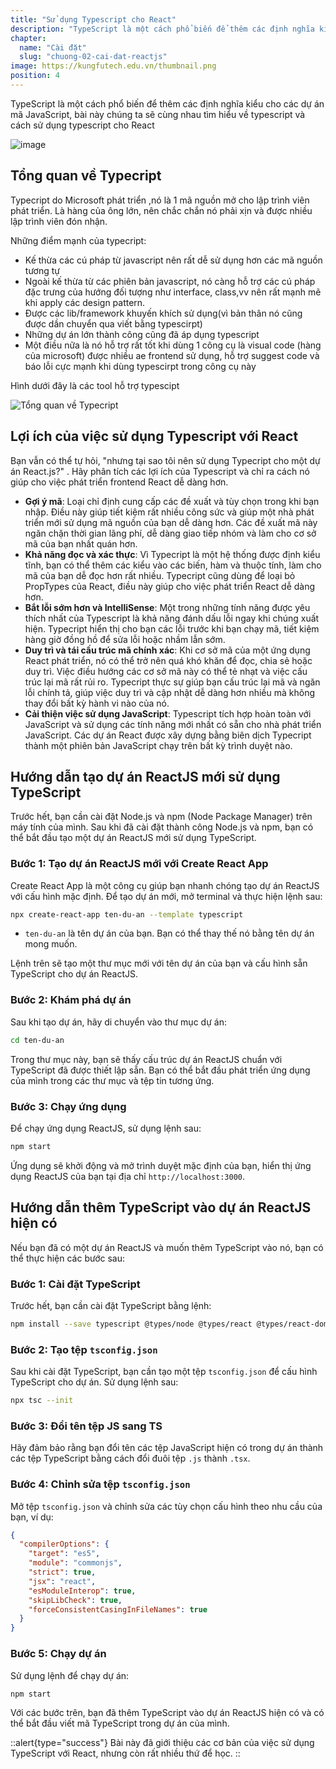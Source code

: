```yaml
---
title: "Sử dụng Typescript cho React"
description: "TypeScript là một cách phổ biến để thêm các định nghĩa kiểu cho các dự án mã JavaScript, bài này chúng ta sẽ cùng nhau tìm hiểu về typescript và cách sử dụng typescript cho React"
chapter:
  name: "Cài đặt"
  slug: "chuong-02-cai-dat-reactjs"
image: https://kungfutech.edu.vn/thumbnail.png
position: 4
---
```


TypeScript là một cách phổ biến để thêm các định nghĩa kiểu cho các dự án mã JavaScript, bài này chúng ta sẽ cùng nhau tìm hiểu về typescript và cách sử dụng typescript cho React

![image](https://github.com/techmely/hoc-lap-trinh/assets/29374426/8e060b96-bfb5-4b70-867d-3f48292458ab)


## Tổng quan về Typecript

Typecript do Microsoft phát triển ,nó là 1 mã nguồn mở cho lập trình viên phát triển. Là hàng của ông lớn, nên chắc chắn nó phải xịn và được nhiều lập trình viên đón nhận.

Những điểm mạnh của typecript:

- Kế thừa các cú pháp từ javascript nên rất dễ sử dụng hơn các mã nguồn tương tự
- Ngoài kế thừa từ các phiên bản javascript, nó càng hỗ trợ các cú pháp đặc trưng của hướng đối tượng như interface, class,vv nên rất mạnh mẽ khi apply các design pattern.
- Được các lib/framework khuyến khích sử dụng(vì bản thân nó cũng được dần chuyển qua viết bằng typescirpt)
- Những dự án lớn thành công cũng đã áp dụng typescript
- Một điều nữa là nó hỗ trợ rất tốt khi dùng 1 công cụ là visual code (hàng của microsoft) được nhiều ae frontend sử dụng, hỗ trợ suggest code và báo lỗi cực mạnh khi dùng typescirpt trong công cụ này

Hình dưới đây là các tool hỗ trợ typescipt

![Tổng quan về Typecript](https://github.com/techmely/hoc-lap-trinh/assets/29374426/d80b55af-e450-47b5-9460-dde2efe89be2)

## Lợi ích của việc sử dụng Typescript với React

Bạn vẫn có thể tự hỏi, "nhưng tại sao tôi nên sử dụng Typecript cho một dự án React.js?" . Hãy phân tích các lợi ích của Typescript và chỉ ra cách nó giúp cho việc phát triển frontend React dễ dàng hơn.

- **Gợi ý mã**: Loại chỉ định cung cấp các đề xuất và tùy chọn trong khi bạn nhập. Điều này giúp tiết kiệm rất nhiều công sức và giúp một nhà phát triển mới sử dụng mã nguồn của bạn dễ dàng hơn. Các đề xuất mã này ngăn chặn thời gian lãng phí, dễ dàng giao tiếp nhóm và làm cho cơ sở mã của bạn nhất quán hơn.
- **Khả năng đọc và xác thực**: Vì Typecript là một hệ thống được định kiểu tĩnh, bạn có thể thêm các kiểu vào các biến, hàm và thuộc tính, làm cho mã của bạn dễ đọc hơn rất nhiều. Typecript cũng dùng để loại bỏ PropTypes của React, điều này giúp cho việc phát triển React dễ dàng hơn.
- **Bắt lỗi sớm hơn và IntelliSense**: Một trong những tính năng được yêu thích nhất của Typescript là khả năng đánh dấu lỗi ngay khi chúng xuất hiện. Typecript hiển thị cho bạn các lỗi trước khi bạn chạy mã, tiết kiệm hàng giờ đồng hồ để sửa lỗi hoặc nhầm lẫn sớm.
- **Duy trì và tái cấu trúc mã chính xác**: Khi cơ sở mã của một ứng dụng React phát triển, nó có thể trở nên quá khó khăn để đọc, chia sẻ hoặc duy trì. Việc điều hướng các cơ sở mã này có thể tẻ nhạt và việc cấu trúc lại mã rất rủi ro. Typecript thực sự giúp bạn cấu trúc lại mã và ngăn lỗi chính tả, giúp việc duy trì và cập nhật dễ dàng hơn nhiều mà không thay đổi bất kỳ hành vi nào của nó.
- **Cải thiện việc sử dụng JavaScript**: Typescript tích hợp hoàn toàn với JavaScript và sử dụng các tính năng mới nhất có sẵn cho nhà phát triển JavaScript. Các dự án React được xây dựng bằng biên dịch Typecript thành một phiên bản JavaScript chạy trên bất kỳ trình duyệt nào.

## Hướng dẫn tạo dự án ReactJS mới sử dụng TypeScript

Trước hết, bạn cần cài đặt Node.js và npm (Node Package Manager) trên máy tính của mình. Sau khi đã cài đặt thành công Node.js và npm, bạn có thể bắt đầu tạo một dự án ReactJS mới sử dụng TypeScript.

### Bước 1: Tạo dự án ReactJS mới với Create React App

Create React App là một công cụ giúp bạn nhanh chóng tạo dự án ReactJS với cấu hình mặc định. Để tạo dự án mới, mở terminal và thực hiện lệnh sau:

```bash
npx create-react-app ten-du-an --template typescript
```

- `ten-du-an` là tên dự án của bạn. Bạn có thể thay thế nó bằng tên dự án mong muốn.

Lệnh trên sẽ tạo một thư mục mới với tên dự án của bạn và cấu hình sẵn TypeScript cho dự án ReactJS.

### Bước 2: Khám phá dự án

Sau khi tạo dự án, hãy di chuyển vào thư mục dự án:

```bash
cd ten-du-an
```

Trong thư mục này, bạn sẽ thấy cấu trúc dự án ReactJS chuẩn với TypeScript đã được thiết lập sẵn. Bạn có thể bắt đầu phát triển ứng dụng của mình trong các thư mục và tệp tin tương ứng.

### Bước 3: Chạy ứng dụng

Để chạy ứng dụng ReactJS, sử dụng lệnh sau:

```bash
npm start
```

Ứng dụng sẽ khởi động và mở trình duyệt mặc định của bạn, hiển thị ứng dụng ReactJS của bạn tại địa chỉ `http://localhost:3000`.

## Hướng dẫn thêm TypeScript vào dự án ReactJS hiện có

Nếu bạn đã có một dự án ReactJS và muốn thêm TypeScript vào nó, bạn có thể thực hiện các bước sau:

### Bước 1: Cài đặt TypeScript

Trước hết, bạn cần cài đặt TypeScript bằng lệnh:

```bash
npm install --save typescript @types/node @types/react @types/react-dom @types/jest
```

### Bước 2: Tạo tệp `tsconfig.json`

Sau khi cài đặt TypeScript, bạn cần tạo một tệp `tsconfig.json` để cấu hình TypeScript cho dự án. Sử dụng lệnh sau:

```bash
npx tsc --init
```

### Bước 3: Đổi tên tệp JS sang TS

Hãy đảm bảo rằng bạn đổi tên các tệp JavaScript hiện có trong dự án thành các tệp TypeScript bằng cách đổi đuôi tệp `.js` thành `.tsx`.

### Bước 4: Chỉnh sửa tệp `tsconfig.json`

Mở tệp `tsconfig.json` và chỉnh sửa các tùy chọn cấu hình theo nhu cầu của bạn, ví dụ:

```json
{
  "compilerOptions": {
    "target": "es5",
    "module": "commonjs",
    "strict": true,
    "jsx": "react",
    "esModuleInterop": true,
    "skipLibCheck": true,
    "forceConsistentCasingInFileNames": true
  }
}
```

### Bước 5: Chạy dự án

Sử dụng lệnh để chạy dự án:

```bash
npm start
```

Với các bước trên, bạn đã thêm TypeScript vào dự án ReactJS hiện có và có thể bắt đầu viết mã TypeScript trong dự án của mình.

::alert{type="success"}
Bài này đã giới thiệu các cơ bản của việc sử dụng TypeScript với React, nhưng còn rất nhiều thứ để học.
::
